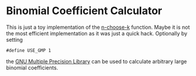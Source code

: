 Binomial Coefficient Calculator
===============================

This is just a toy implementation of the [n-choose-k](https://en.wikipedia.org/wiki/Binomial_coefficient)
function. Maybe it is not the most efficient implementation
as it was just a quick hack. Optionally by setting

    #define USE_GMP 1

the [GNU Multiple Precision Library](http://libgmp.org) can
be used to calculate arbitrary large binomial coefficients.
